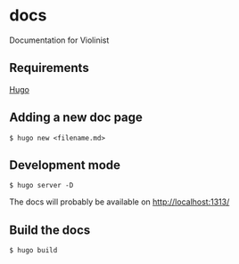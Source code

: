 # docs
Documentation for Violinist

## Requirements

[Hugo](https://gohugo.io/)

## Adding a new doc page

```
$ hugo new <filename.md>
```

## Development mode

```
$ hugo server -D
```

The docs will probably be available on [http://localhost:1313/](http://localhost:1313/)

## Build the docs

```
$ hugo build
```
